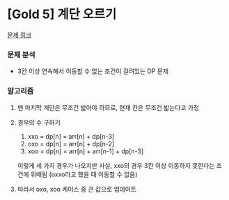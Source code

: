 # [Gold 5] 계단 오르기

[문제 링크](https://www.acmicpc.net/problem/2579)

### 문제 분석

- 3칸 이상 연속해서 이동할 수 없는 조건이 걸려있는 DP 문제

### 알고리즘

1. 맨 마지막 계단은 무조건 밟아야 하므로, 현재 칸은 무조건 밟는다고 가정
2. 경우의 수 구하기

   1. xxo = dp[n] = arr[n] + dp[n-3]
   2. oxo = dp[n] = arr[n] + dp[n-2]
   3. xoo = dp[n] = arr[n] + arr[n-1] + dp[n-3]

   이렇게 세 가지 경우가 나오지만 사실, xxo의 경우 3칸 이상 이동하지 못한다는 조건에 위배됨 (oxxo라고 했을 때 이동할 수 없음)

3. 따라서 oxo, xoo 케이스 중 큰 값으로 업데이트
